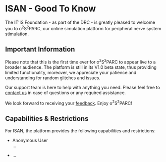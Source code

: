 # ISAN - Good To Know

The IT'IS Foundation - as part of the DRC - is greatly pleased to welcome you to o<sup>2</sup>S<sup>2</sup>PARC, our online simulation platform for peripheral nerve system stimulation.

## Important Information

Please note that this is the first time ever for o<sup>2</sup>S<sup>2</sup>PARC to appear live to a broader audience.
The platform is still in its V1.0 beta state, thus providing limited functionality, moreover, we appreciate your patience and understanding for random glitches and issues.

Our support team is here to help with anything you need. Please feel free to [contact us](mailto:support@osparc.io) in case of questions or any required assistance.

We look forward to receiving your [feedback](mailto:support@osparc.io). Enjoy o<sup>2</sup>S<sup>2</sup>PARC!

## Capabilities & Restrictions
For ISAN, the platform provides the following capabilities and restrictions:

* Anonymous User <br/>
  ...

* ...
